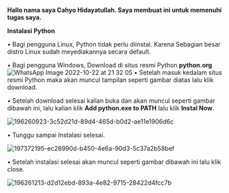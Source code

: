 **Hallo nama saya Cahyo Hidayatullah. Saya membuat ini untuk memenuhi tugas saya.**  

**Instalasi Python**

  • Bagi pengguna Linux, Python tidak perlu diinstal. Karena Sebagian besar distro Linux sudah meyediakannya secara default.
  
  • Bagi pengguna Windows, Download di situs resmi Python **python.org**
![WhatsApp Image 2022-10-22 at 21 32 05](https://user-images.githubusercontent.com/115677959/197349450-4db09187-0959-421f-be18-1a92f37b74ed.jpg)
  • Setelah masuk kedalam situs resmi Python maka akan muncul tampilan seperti gambar diatas lalu klik download.
  
  • Setelah download selesai kalian buka dan akan muncul seperti gambar dibawah ini, lalu kalian klik **Add python.exe to PATH** lalu klik **Instal Now**.
  
  ![196260923-3c52d21d-89d4-465d-b0d2-ae11e1906d6c](https://user-images.githubusercontent.com/115677959/197391809-ffc682c6-03e3-4d45-b1f4-256d6efa4af3.png)

  • Tunggu sampai Instalasi selesai.
  
  ![197372195-ec28990d-b450-4e6a-90d3-5c37a2b58bef](https://user-images.githubusercontent.com/115677959/197392058-feec3ed7-a35e-4675-a7f8-f1b4c3943f64.png)

  • Setelah instalasi selesai akan muncul seperti gambar dibawah ini lalu klik close.
  
  ![196261213-d2d12ebd-893a-4e82-9715-28422d4fcc7b](https://user-images.githubusercontent.com/115677959/197392180-6cd986ab-9bc4-4369-8541-9e59c276da31.png)
